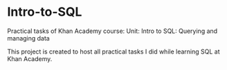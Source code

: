 # Intro-to-SQL
Practical tasks of Khan Academy course: Unit: Intro to SQL: Querying and managing data

This project is created to host all practical tasks I did while learning SQL at Khan Academy.
